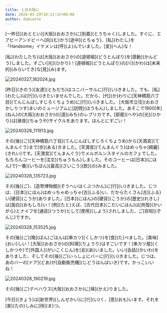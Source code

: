 ```yaml
---
title: １日大阪に
date: 2024-03-29T10:13:31+09:00
author: damiante
---
```

[一昨日]{おととい}[大阪]{おおさか}に[到着]{とうちゃく}しました。すぐに、エアビーアンドビーへ[向]{む}かう[途中]{とちゅう}、[私]{わたし}を「Handsome」イケメンは[呼]{よ}んでいました。[変]{へん}な！

[私]{わたしたち}は[大阪]{おおさか}の[道頓堀]{どうとんぼり}を[感動]{かんどう}しました。すごい[光]{ひかり}！[道頓堀]{どうとんぼり}の[川]{かわ}は[未来的]{みらいてき}な[見]{み}ます。

![20240327_182024.jpg](https://github.com/devhou-se/www-jp/assets/12438044/86087fc6-b591-47e1-8eec-5861420fba52)

[昨日]{きのう}[友達]{ともだち}はユニバーサルに[行]{い}きました。でも、[私]{わたし}は[行]{い}きたいませんでした。だから、[代]{か}わりに[天神橋筋六丁目]{てんじんばしすじろくちょうめ}に[行]{い}きました。
[大阪市立住]{おおさかしりつす}まいのミュージアムに[訪問]{ほうもん}しました。あそこで1800[年]{ねん}の[大阪]{おおさか}の[道]{みち}のレプリカです。[部屋]{へや}の[光]{ひかり}は[昼夜]{ちゅうや}サイクルをあります。ほんとにすごい！

![20240328_111913.jpg](https://github.com/devhou-se/www-jp/assets/12438044/1b0552b2-76d0-49e6-9b63-56d6fe7b610c)

その[後]{ご}[天神橋筋六丁目]{てんじんばしすじろくちょうめ}から[天満宮]{てんまんぐう}まで[歩]{ある}きました。[天満宮]{てんまんぐう}はめっちゃ[綺麗]{きれい}です。[天満宮]{てんまんぐう}でメルボルンスタイルのカフェでした。もちろんコーヒーを[注文]{ちゅうもん}しました。そのコーヒーは[日本]{にほん}で[一番]{いちばん}[最高]{さいこう}[飲]{の}みました。

![20240328_135723.jpg](https://github.com/devhou-se/www-jp/assets/12438044/2495f7a0-fe79-4806-aafa-fe2ce0410ade)

その[後]{ご}、[造幣博物館]{ぞうへいはくぶつかん}に[行]{い}きました。じつは、[日本]{にほん}はめっちゃめっちゃ[古]{ふる}い、だからたくさん[古]{ふる}い[硬貨]{こうか}ありました。[日本]{にほん}の[硬貨]{こうか}の[歴史]{れきし}は[面白]{おもしろ}い！[例]{たと}えば、[古代日本]{こだいにほん}は[貝殻]{かいがら}とナイフを[通貨]{つうか}として[使用]{しよう}されしました、ご[存知]{ぞんじ}ですか。

![20240328_153525.jpg](https://github.com/devhou-se/www-jp/assets/12438044/b0201a70-fe65-4cd1-9fd6-5c6b68d3deae)

その[後]{ご}[晩]{ばん}ごはんは[串カツ]{くしかつ}を[食]{た}べました。[美味]{おい}しい！[大阪]{おおさか}の[料理]{りょうり}はすごいです！[串カツ屋]{くしかつや}で[外国人]{がいこくじん}を[会]{あ}いました。いい[会話]{かいわ}をありました、そしてその[後]{ご}いっしょにバーに[行]{い}きました。じつは、あのバーの[ドア]{どあ}が[自動販売機]{じどうはんばいき}です。かっこいいね！

![20240328_190219.jpg](https://github.com/devhou-se/www-jp/assets/12438044/013e2dea-da87-40da-b64d-bb2b9ebf6e3c)

その[後]{ご}デベハウス[大阪]{おおさか}に[帰]{かえ}りました。

[今日]{きょう}は[新世界]{しんせかい}に[行]{い}く、[思]{おも}います。それを[楽]{たの}しみに[待]{ま}つ。